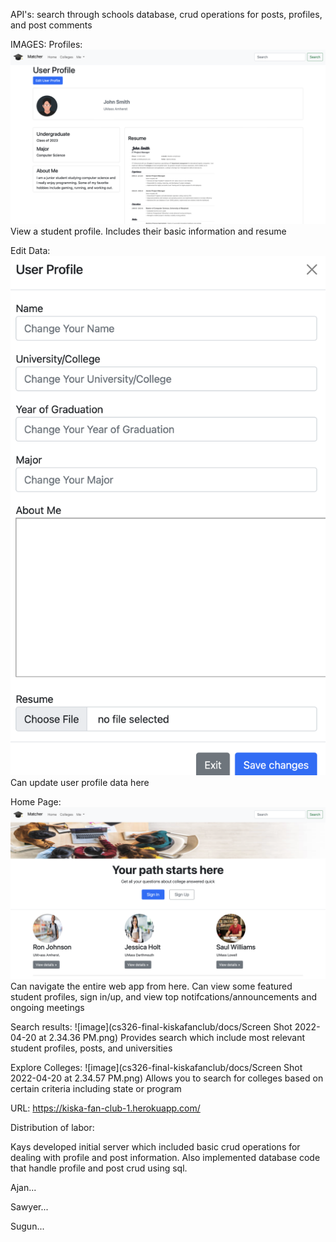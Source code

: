 API's: 
search through schools database, crud operations for posts, profiles, and post comments

IMAGES:
Profiles:
![image](https://github.com/TheSociologist/cs326-final-kiskafanclub/blob/main/docs/Screen%20Shot%202022-04-20%20at%202.27.17%20PM.png)
View a student profile. Includes their basic information and resume

Edit Data:
![image](https://github.com/TheSociologist/cs326-final-kiskafanclub/blob/main/docs/Screen%20Shot%202022-04-20%20at%202.31.06%20PM.png)
Can update user profile data here

Home Page:
![image](https://github.com/TheSociologist/cs326-final-kiskafanclub/blob/main/docs/Screen%20Shot%202022-04-20%20at%202.31.59%20PM.png)
Can navigate the entire web app from here. Can view some featured student profiles, sign in/up, and view top notifcations/announcements and ongoing meetings

Search results:
![image](cs326-final-kiskafanclub/docs/Screen Shot 2022-04-20 at 2.34.36 PM.png)
Provides search which include most relevant student profiles, posts, and universities

Explore Colleges:
![image](cs326-final-kiskafanclub/docs/Screen Shot 2022-04-20 at 2.34.57 PM.png)
Allows you to search for colleges based on certain criteria including state or program

URL: 
https://kiska-fan-club-1.herokuapp.com/

Distribution of labor:

Kays developed initial server which included basic crud operations for dealing with profile and post information. Also implemented database code that handle profile and post crud using sql.

Ajan...

Sawyer...

Sugun...
